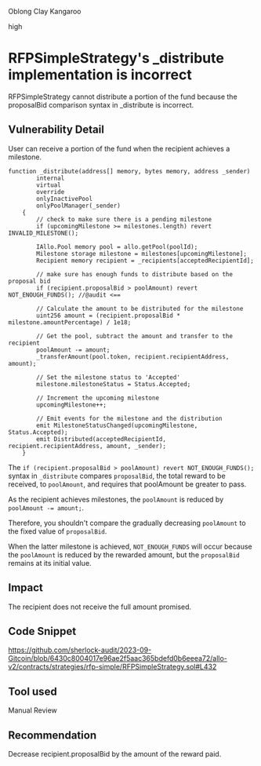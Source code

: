 Oblong Clay Kangaroo

high

# RFPSimpleStrategy's _distribute implementation is incorrect
RFPSimpleStrategy cannot distribute a portion of the fund because the proposalBid comparison syntax in _distribute is incorrect.
## Vulnerability Detail

User can receive a portion of the fund when the recipient achieves a milestone.

```solidity
function _distribute(address[] memory, bytes memory, address _sender)
        internal
        virtual
        override
        onlyInactivePool
        onlyPoolManager(_sender)
    {
        // check to make sure there is a pending milestone
        if (upcomingMilestone >= milestones.length) revert INVALID_MILESTONE();

        IAllo.Pool memory pool = allo.getPool(poolId);
        Milestone storage milestone = milestones[upcomingMilestone];
        Recipient memory recipient = _recipients[acceptedRecipientId];

        // make sure has enough funds to distribute based on the proposal bid
        if (recipient.proposalBid > poolAmount) revert NOT_ENOUGH_FUNDS(); //@audit <==

        // Calculate the amount to be distributed for the milestone
        uint256 amount = (recipient.proposalBid * milestone.amountPercentage) / 1e18;

        // Get the pool, subtract the amount and transfer to the recipient
        poolAmount -= amount;
        _transferAmount(pool.token, recipient.recipientAddress, amount);

        // Set the milestone status to 'Accepted'
        milestone.milestoneStatus = Status.Accepted;

        // Increment the upcoming milestone
        upcomingMilestone++;

        // Emit events for the milestone and the distribution
        emit MilestoneStatusChanged(upcomingMilestone, Status.Accepted);
        emit Distributed(acceptedRecipientId, recipient.recipientAddress, amount, _sender);
    }
```
The `if (recipient.proposalBid > poolAmount) revert NOT_ENOUGH_FUNDS();` syntax in `_distribute` compares `proposalBid`, the total reward to be received, to `poolAmount`, and requires that poolAmount be greater to pass.

As the recipient achieves milestones, the `poolAmount` is reduced by `poolAmount -= amount;`.

Therefore, you shouldn't compare the gradually decreasing `poolAmount` to the fixed value of `proposalBid`.

When the latter milestone is achieved, `NOT_ENOUGH_FUNDS` will occur because the `poolAmount` is reduced by the rewarded amount, but the `proposalBid` remains at its initial value.

## Impact
The recipient does not receive the full amount promised.
## Code Snippet
https://github.com/sherlock-audit/2023-09-Gitcoin/blob/6430c8004017e96ae2f5aac365bdefd0b6eeea72/allo-v2/contracts/strategies/rfp-simple/RFPSimpleStrategy.sol#L432
## Tool used

Manual Review

## Recommendation
Decrease recipient.proposalBid by the amount of the reward paid.